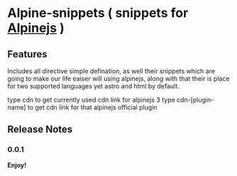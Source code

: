 # Alpine-snippets ( snippets for [Alpinejs](https://alpinejs.dev) )

## Features

Includes all directive simple defination, as well their snippets which are going to make our life eaiser will using alpinejs,
along with that their is place for two supported languages yet astro and html by default.

type cdn to get currently used cdn link for alpinejs 3
type cdn-[plugin-name] to get cdn link for that alpinejs official plugin

## Release Notes

### 0.0.1

**Enjoy!**
